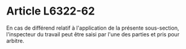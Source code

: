 # Article L6322-62

En cas de différend relatif à l'application de la présente sous-section, l'inspecteur du travail peut être saisi par l'une des parties et pris pour arbitre.